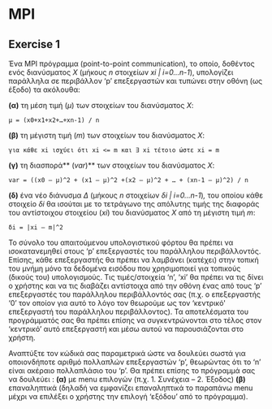 # MPI 
## Exercise 1

Ένα MPI πρόγραμμα (point-to-point communication), το οποίο, δοθέντος ενός διανύσματος *X* (μήκους *n* στοιχείων *xi | i=0…n-1*), 
υπολογίζει παράλληλα σε περιβάλλον ‘p’ επεξεργαστών και τυπώνει στην οθόνη (ως έξοδο) τα ακόλουθα:  

**(α)** τη μέση τιμή (*μ*) των στοιχείων του διανύσματος *X*:  

`μ = (x0+x1+x2+…+xn-1) / n`

**(β)** τη μέγιστη τιμή (*m*) των στοιχείων του διανύσματος *X*:  

`για κάθε xi ισχύει ότι xi <= m και ∃ xi τέτοιο ώστε xi = m`

**(γ)** τη διασπορά** (*var*)** των στοιχείων του διανύσματος *X*: 

`var = ((x0 – μ)^2 + (x1 – μ)^2 +(x2 – μ)^2 + … + (xn-1 – μ)^2) / n`

**(δ)** ένα νέο διάνυσμα *Δ* (μήκους *n* στοιχείων *δi | i=0…n-1*)*,* του οποίου κάθε στοιχείο *δi* θα ισούται με τo τετράγωνο της απόλυτης τιμής της διαφοράς του αντίστοιχου στοιχείου (*xi*) του διανύσματος *Χ* από τη μέγιστη τιμή *m*: 

`δi = |xi – m|^2`

Το σύνολο του απαιτούμενου υπολογιστικού φόρτου θα πρέπει να ισοκατανεμηθεί στους ‘p’ επεξεργαστές του παράλληλου περιβάλλοντός. Επίσης, κάθε επεξεργαστής θα πρέπει να λαμβάνει (κατέχει) στην τοπική του  μνήμη  μόνο  τα  δεδομένα  εισόδου  που  χρησιμοποιεί  για  τοπικούς  (δικούς  του) υπολογισμούς. Τις τιμές/στοιχεία ‘n’, ‘xi’ θα πρέπει να τις δίνει ο χρήστης και να τις διαβάζει αντίστοιχα από την οθόνη ένας από τους ‘p’ επεξεργαστές του παράλληλου περιβάλλοντός σας (π.χ.  ο  επεξεργαστής  ‘0’  τον  οποίον  για  αυτό  το  λόγο  τον  θεωρούμε  ως  τον  ‘κεντρικό' επεξεργαστή του παράλληλου περιβάλλοντος). Τα αποτελέσματα του προγράμματός σας θα πρέπει επίσης να συγκεντρώνονται στο τέλος στον ‘κεντρικό’ αυτό επεξεργαστή και μέσω αυτού να παρουσιάζονται στο χρήστη. 

Αναπτύξτε τον κώδικά σας παραμετρικά ώστε να δουλεύει σωστά για οποιονδήποτε αριθμό πολλαπλών επεξεργαστών ‘p’, θεωρώντας ότι το ‘n’ είναι ακέραιο πολλαπλάσιο του ‘p’. Θα πρέπει επίσης το πρόγραμμά σας να δουλεύει :
**(α)** με menu επιλογών (π.χ. 1. Συνέχεια – 2. Έξοδος) 
**(β)** επαναληπτικά (δηλαδή να εμφανίζει επαναληπτικά το παραπάνω menu μέχρι να επιλέξει ο χρήστης την επιλογή ‘εξόδου’ από το πρόγραμμα). 
